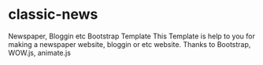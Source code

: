 # classic-news
Newspaper, Bloggin etc Bootstrap Template
This Template is help to you for making a newspaper website, bloggin or etc website.
Thanks to Bootstrap, WOW.js, animate.js
